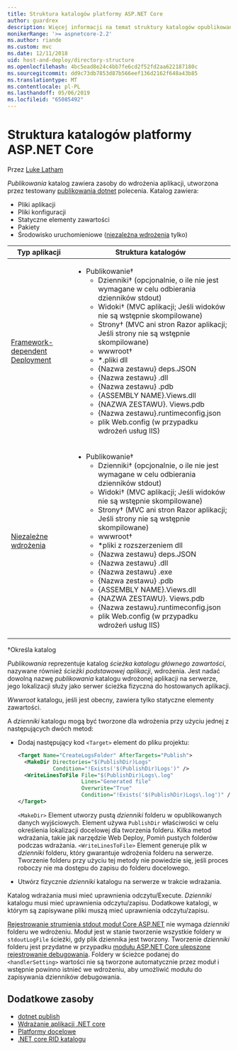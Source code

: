 ```yaml
---
title: Struktura katalogów platformy ASP.NET Core
author: guardrex
description: Więcej informacji na temat struktury katalogów opublikowane aplikacje platformy ASP.NET Core.
monikerRange: '>= aspnetcore-2.2'
ms.author: riande
ms.custom: mvc
ms.date: 12/11/2018
uid: host-and-deploy/directory-structure
ms.openlocfilehash: 4bc5ead8e24c4bb7fe6cd2f52fd2aa622187180c
ms.sourcegitcommit: dd9c73db7853d87b566eef136d2162f648a43b85
ms.translationtype: MT
ms.contentlocale: pl-PL
ms.lasthandoff: 05/06/2019
ms.locfileid: "65085492"
---
```

# <a name="aspnet-core-directory-structure"></a>Struktura katalogów platformy ASP.NET Core

Przez [Luke Latham](https://github.com/guardrex)

*Publikowania* katalog zawiera zasoby do wdrożenia aplikacji, utworzona przez testowany [publikowania dotnet](/dotnet/core/tools/dotnet-publish) polecenia. Katalog zawiera:

* Pliki aplikacji
* Pliki konfiguracji
* Statyczne elementy zawartości
* Pakiety
* Środowisko uruchomieniowe ([niezależna wdrożenia](/dotnet/core/deploying/#self-contained-deployments-scd) tylko)

| Typ aplikacji | Struktura katalogów |
| -------- | ------------------- |
| [Framework-dependent Deployment](/dotnet/core/deploying/#framework-dependent-deployments-fdd) | <ul><li>Publikowanie&dagger;<ul><li>Dzienniki&dagger; (opcjonalnie, o ile nie jest wymagane w celu odbierania dzienników stdout)</li><li>Widoki&dagger; (MVC aplikacji; Jeśli widoków nie są wstępnie skompilowane)</li><li>Strony&dagger; (MVC ani stron Razor aplikacji; Jeśli strony nie są wstępnie skompilowane)</li><li>wwwroot&dagger;</li><li>*\.pliki dll</li><li>{Nazwa zestawu} deps.JSON</li><li>{Nazwa zestawu} .dll</li><li>{Nazwa zestawu} .pdb</li><li>{ASSEMBLY NAME}.Views.dll</li><li>{NAZWA ZESTAWU}. Views.pdb</li><li>{Nazwa zestawu}.runtimeconfig.json</li><li>plik Web.config (w przypadku wdrożeń usług IIS)</li></ul></li></ul> |
| [Niezależne wdrożenia](/dotnet/core/deploying/#self-contained-deployments-scd) | <ul><li>Publikowanie&dagger;<ul><li>Dzienniki&dagger; (opcjonalnie, o ile nie jest wymagane w celu odbierania dzienników stdout)</li><li>Widoki&dagger; (MVC aplikacji; Jeśli widoków nie są wstępnie skompilowane)</li><li>Strony&dagger; (MVC ani stron Razor aplikacji; Jeśli strony nie są wstępnie skompilowane)</li><li>wwwroot&dagger;</li><li>\*pliki z rozszerzeniem dll</li><li>{Nazwa zestawu} deps.JSON</li><li>{Nazwa zestawu} .dll</li><li>{Nazwa zestawu} .exe</li><li>{Nazwa zestawu} .pdb</li><li>{ASSEMBLY NAME}.Views.dll</li><li>{NAZWA ZESTAWU}. Views.pdb</li><li>{Nazwa zestawu}.runtimeconfig.json</li><li>plik Web.config (w przypadku wdrożeń usług IIS)</li></ul></li></ul> |

&dagger;Określa katalog

*Publikowania* reprezentuje katalog *ścieżka katalogu głównego zawartości*, nazywane również *ścieżki podstawowej aplikacji*, wdrożenia. Jest nadać dowolną nazwę *publikowania* katalogu wdrożonej aplikacji na serwerze, jego lokalizacji służy jako serwer ścieżka fizyczna do hostowanych aplikacji.

*Wwwroot* katalogu, jeśli jest obecny, zawiera tylko statyczne elementy zawartości.

A *dzienniki* katalogu mogą być tworzone dla wdrożenia przy użyciu jednej z następujących dwóch metod:

* Dodaj następujący kod `<Target>` element do pliku projektu:

   ```xml
   <Target Name="CreateLogsFolder" AfterTargets="Publish">
     <MakeDir Directories="$(PublishDir)Logs" 
              Condition="!Exists('$(PublishDir)Logs')" />
     <WriteLinesToFile File="$(PublishDir)Logs\.log" 
                       Lines="Generated file" 
                       Overwrite="True" 
                       Condition="!Exists('$(PublishDir)Logs\.log')" />
   </Target>
   ```

   `<MakeDir>` Element utworzy pustą *dzienniki* folderu w opublikowanych danych wyjściowych. Element używa `PublishDir` właściwości w celu określenia lokalizacji docelowej dla tworzenia folderu. Kilka metod wdrażania, takie jak narzędzie Web Deploy, Pomiń pustych folderów podczas wdrażania. `<WriteLinesToFile>` Element generuje plik w *dzienniki* folderu, który gwarantuje wdrożenia folderu na serwerze. Tworzenie folderu przy użyciu tej metody nie powiedzie się, jeśli proces roboczy nie ma dostępu do zapisu do folderu docelowego.

* Utwórz fizycznie *dzienniki* katalogu na serwerze w trakcie wdrażania.

Katalog wdrażania musi mieć uprawnienia odczytu/Execute. *Dzienniki* katalogu musi mieć uprawnienia odczytu/zapisu. Dodatkowe katalogi, w którym są zapisywane pliki muszą mieć uprawnienia odczytu/zapisu.

[Rejestrowanie strumienia stdout moduł Core ASP.NET](xref:host-and-deploy/aspnet-core-module#log-creation-and-redirection) nie wymaga *dzienniki* folderu we wdrożeniu. Moduł jest w stanie tworzenie wszystkie foldery w `stdoutLogFile` ścieżki, gdy plik dziennika jest tworzony. Tworzenie *dzienniki* folderu jest przydatne w przypadku [modułu ASP.NET Core ulepszone rejestrowanie debugowania](xref:host-and-deploy/aspnet-core-module#enhanced-diagnostic-logs). Foldery w ścieżce podanej do `<handlerSetting>` wartości nie są tworzone automatycznie przez moduł i wstępnie powinno istnieć we wdrożeniu, aby umożliwić modułu do zapisywania dzienników debugowania.

## <a name="additional-resources"></a>Dodatkowe zasoby

* [dotnet publish](/dotnet/core/tools/dotnet-publish)
* [Wdrażanie aplikacji .NET core](/dotnet/core/deploying/)
* [Platformy docelowe](/dotnet/standard/frameworks)
* [.NET core RID katalogu](/dotnet/core/rid-catalog)
